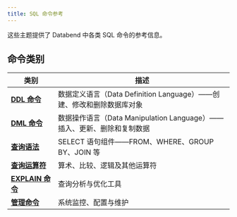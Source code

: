 ```yaml
---
title: SQL 命令参考
---
```


这些主题提供了 Databend 中各类 SQL 命令的参考信息。

## 命令类别

| 类别 | 描述 |
|----------|-------------|
| **[DDL 命令](00-ddl/index.md)** | 数据定义语言（Data Definition Language）——创建、修改和删除数据库对象 |
| **[DML 命令](10-dml/index.md)** | 数据操作语言（Data Manipulation Language）——插入、更新、删除和复制数据 |
| **[查询语法](20-query-syntax/index.md)** | SELECT 语句组件——FROM、WHERE、GROUP BY、JOIN 等 |
| **[查询运算符](30-query-operators/index.md)** | 算术、比较、逻辑及其他运算符 |
| **[EXPLAIN 命令](40-explain-cmds/index.md)** | 查询分析与优化工具 |
| **[管理命令](50-administration-cmds/index.md)** | 系统监控、配置与维护 |